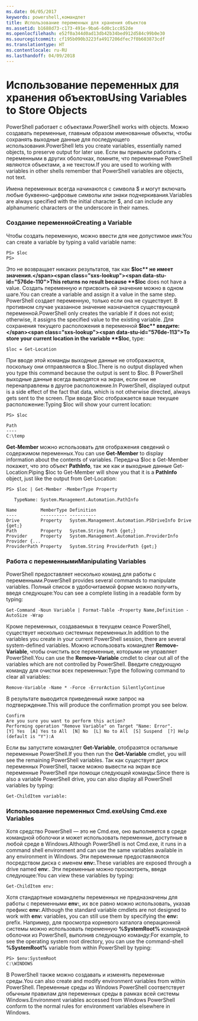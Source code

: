 ```yaml
---
ms.date: 06/05/2017
keywords: powershell,командлет
title: Использование переменных для хранения объектов
ms.assetid: b1688d73-c173-491e-9ba6-6d0c1cc852de
ms.openlocfilehash: e52f0a344d0ad13db42b34bed912d584c99b0e30
ms.sourcegitcommit: cf195b090b3223fa4917206dfec7f0b603873cdf
ms.translationtype: HT
ms.contentlocale: ru-RU
ms.lasthandoff: 04/09/2018
---
```

# <a name="using-variables-to-store-objects"></a><span data-ttu-id="576de-103">Использование переменных для хранения объектов</span><span class="sxs-lookup"><span data-stu-id="576de-103">Using Variables to Store Objects</span></span>
<span data-ttu-id="576de-104">PowerShell работает с объектами.</span><span class="sxs-lookup"><span data-stu-id="576de-104">PowerShell works with objects.</span></span> <span data-ttu-id="576de-105">Можно создавать переменные, главным образом именованные объекты, чтобы сохранять выходные данные для последующего использования.</span><span class="sxs-lookup"><span data-stu-id="576de-105">PowerShell lets you create variables, essentially named objects, to preserve output for later use.</span></span> <span data-ttu-id="576de-106">Если вы привыкли работать с переменными в других оболочках, помните, что переменные PowerShell являются объектами, а не текстом.</span><span class="sxs-lookup"><span data-stu-id="576de-106">If you are used to working with variables in other shells remember that PowerShell variables are objects, not text.</span></span>

<span data-ttu-id="576de-107">Имена переменных всегда начинаются с символа $ и могут включать любые буквенно-цифровые символы или знаки подчеркивания.</span><span class="sxs-lookup"><span data-stu-id="576de-107">Variables are always specified with the initial character $, and can include any alphanumeric characters or the underscore in their names.</span></span>

### <a name="creating-a-variable"></a><span data-ttu-id="576de-108">Создание переменной</span><span class="sxs-lookup"><span data-stu-id="576de-108">Creating a Variable</span></span>
<span data-ttu-id="576de-109">Чтобы создать переменную, можно ввести для нее допустимое имя:</span><span class="sxs-lookup"><span data-stu-id="576de-109">You can create a variable by typing a valid variable name:</span></span>

```
PS> $loc
PS>
```

<span data-ttu-id="576de-110">Это не возвращает никаких результатов, так как **$loc** не имеет значения.</span><span class="sxs-lookup"><span data-stu-id="576de-110">This returns no result because **$loc** does not have a value.</span></span> <span data-ttu-id="576de-111">Создать переменную и присвоить ей значение можно в одном шаге.</span><span class="sxs-lookup"><span data-stu-id="576de-111">You can create a variable and assign it a value in the same step.</span></span> <span data-ttu-id="576de-112">PowerShell создает переменную, только если она не существует. В противном случае указанное значение назначается существующей переменной.</span><span class="sxs-lookup"><span data-stu-id="576de-112">PowerShell only creates the variable if it does not exist; otherwise, it assigns the specified value to the existing variable.</span></span> <span data-ttu-id="576de-113">Для сохранения текущего расположения в переменной **$loc** введите:</span><span class="sxs-lookup"><span data-stu-id="576de-113">To store your current location in the variable **$loc**, type:</span></span>

```
$loc = Get-Location
```

<span data-ttu-id="576de-114">При вводе этой команды выходные данные не отображаются, поскольку они отправляются в $loc.</span><span class="sxs-lookup"><span data-stu-id="576de-114">There is no output displayed when you type this command because the output is sent to $loc.</span></span> <span data-ttu-id="576de-115">В PowerShell выходные данные всегда выводятся на экран, если они не перенаправлены в другое расположение.</span><span class="sxs-lookup"><span data-stu-id="576de-115">In PowerShell, displayed output is a side effect of the fact that data, which is not otherwise directed, always gets sent to the screen.</span></span> <span data-ttu-id="576de-116">При вводе $loc отображается ваше текущее расположение:</span><span class="sxs-lookup"><span data-stu-id="576de-116">Typing $loc will show your current location:</span></span>

```
PS> $loc

Path
----
C:\temp
```

<span data-ttu-id="576de-117">**Get-Member** можно использовать для отображения сведений о содержимом переменных.</span><span class="sxs-lookup"><span data-stu-id="576de-117">You can use **Get-Member** to display information about the contents of variables.</span></span> <span data-ttu-id="576de-118">Передача $loc в Get-Member покажет, что это объект **PathInfo**, так же как и выходные данные Get-Location:</span><span class="sxs-lookup"><span data-stu-id="576de-118">Piping $loc to Get-Member will show you that it is a **PathInfo** object, just like the output from Get-Location:</span></span>

```
PS> $loc | Get-Member -MemberType Property

   TypeName: System.Management.Automation.PathInfo

Name         MemberType Definition
----         ---------- ----------
Drive        Property   System.Management.Automation.PSDriveInfo Drive {get;}
Path         Property   System.String Path {get;}
Provider     Property   System.Management.Automation.ProviderInfo Provider {...
ProviderPath Property   System.String ProviderPath {get;}
```

### <a name="manipulating-variables"></a><span data-ttu-id="576de-119">Работа с переменными</span><span class="sxs-lookup"><span data-stu-id="576de-119">Manipulating Variables</span></span>
<span data-ttu-id="576de-120">PowerShell предоставляет несколько команд для работы с переменными.</span><span class="sxs-lookup"><span data-stu-id="576de-120">PowerShell provides several commands to manipulate variables.</span></span> <span data-ttu-id="576de-121">Полный список в удобочитаемой форме можно получить, введя следующее:</span><span class="sxs-lookup"><span data-stu-id="576de-121">You can see a complete listing in a readable form by typing:</span></span>

```
Get-Command -Noun Variable | Format-Table -Property Name,Definition -AutoSize -Wrap
```

<span data-ttu-id="576de-122">Кроме переменных, создаваемых в текущем сеансе PowerShell, существует несколько системных переменных.</span><span class="sxs-lookup"><span data-stu-id="576de-122">In addition to the variables you create in your current PowerShell session, there are several system-defined variables.</span></span> <span data-ttu-id="576de-123">Можно использовать командлет **Remove-Variable**, чтобы очистить все переменные, которыми не управляет PowerShell.</span><span class="sxs-lookup"><span data-stu-id="576de-123">You can use the **Remove-Variable** cmdlet to clear out all of the variables which are not controlled by PowerShell.</span></span> <span data-ttu-id="576de-124">Введите следующую команду для очистки всех переменных:</span><span class="sxs-lookup"><span data-stu-id="576de-124">Type the following command to clear all variables:</span></span>

```
Remove-Variable -Name * -Force -ErrorAction SilentlyContinue
```

<span data-ttu-id="576de-125">В результате выводится приведенный ниже запрос на подтверждение.</span><span class="sxs-lookup"><span data-stu-id="576de-125">This will produce the confirmation prompt you see below.</span></span>

```
Confirm
Are you sure you want to perform this action?
Performing operation "Remove Variable" on Target "Name: Error".
[Y] Yes  [A] Yes to All  [N] No  [L] No to All  [S] Suspend  [?] Help
(default is "Y"):A
```

<span data-ttu-id="576de-126">Если вы запустите командлет **Get-Variable**, отобразятся остальные переменные PowerShell.</span><span class="sxs-lookup"><span data-stu-id="576de-126">If you then run the **Get-Variable** cmdlet, you will see the remaining PowerShell variables.</span></span> <span data-ttu-id="576de-127">Так как существует диск переменных PowerShell, также можно вывести на экран все переменные PowerShell при помощи следующей команды:</span><span class="sxs-lookup"><span data-stu-id="576de-127">Since there is also a variable PowerShell drive, you can also display all PowerShell variables by typing:</span></span>

```
Get-ChildItem variable:
```

### <a name="using-cmdexe-variables"></a><span data-ttu-id="576de-128">Использование переменных Cmd.exe</span><span class="sxs-lookup"><span data-stu-id="576de-128">Using Cmd.exe Variables</span></span>
<span data-ttu-id="576de-129">Хотя средство PowerShell — это не Cmd.exe, оно выполняется в среде командной оболочки и может использовать переменные, доступные в любой среде в Windows.</span><span class="sxs-lookup"><span data-stu-id="576de-129">Although PowerShell is not Cmd.exe, it runs in a command shell environment and can use the same variables available in any environment in Windows.</span></span> <span data-ttu-id="576de-130">Эти переменные предоставляются посредством диска с именем **env:**.</span><span class="sxs-lookup"><span data-stu-id="576de-130">These variables are exposed through a drive named **env**:.</span></span> <span data-ttu-id="576de-131">Эти переменные можно просмотреть, введя следующее:</span><span class="sxs-lookup"><span data-stu-id="576de-131">You can view these variables by typing:</span></span>

```
Get-ChildItem env:
```

<span data-ttu-id="576de-132">Хотя стандартные командлеты переменных не предназначены для работы с переменными **env:**, их все равно можно использовать, указав префикс **env:**.</span><span class="sxs-lookup"><span data-stu-id="576de-132">Although the standard variable cmdlets are not designed to work with **env:** variables, you can still use them by specifying the **env:** prefix.</span></span> <span data-ttu-id="576de-133">Например, для просмотра корневого каталога операционной системы можно использовать переменную **%SystemRoot%** командной оболочки из PowerShell, выполнив следующую команду:</span><span class="sxs-lookup"><span data-stu-id="576de-133">For example, to see the operating system root directory, you can use the command-shell **%SystemRoot%** variable from within PowerShell by typing:</span></span>

```
PS> $env:SystemRoot
C:\WINDOWS
```

<span data-ttu-id="576de-134">В PowerShell также можно создавать и изменять переменные среды.</span><span class="sxs-lookup"><span data-stu-id="576de-134">You can also create and modify environment variables from within PowerShell.</span></span> <span data-ttu-id="576de-135">Переменные среды из Windows PowerShell соответствует обычным правилам для переменных среды в рамках всей системы Windows.</span><span class="sxs-lookup"><span data-stu-id="576de-135">Environment variables accessed from Windows PowerShell conform to the normal rules for environment variables elsewhere in Windows.</span></span>